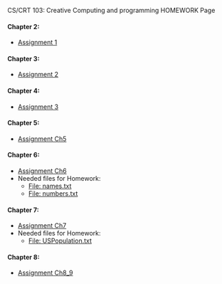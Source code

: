 CS/CRT 103: Creative Computing and programming HOMEWORK Page

#### Chapter 2:
* [Assignment 1](https://github.com/hewp84/Creative_Computing/blob/main/homework/Assignment_1.ipynb)

#### Chapter 3:
* [Assignment 2](https://github.com/hewp84/Creative_Computing/blob/main/homework/Assignment_2.ipynb)

#### Chapter 4:
* [Assignment 3](https://github.com/hewp84/Creative_Computing/blob/main/homework/Assignment_3.ipynb)

#### Chapter 5:
* [Assignment Ch5](https://github.com/hewp84/Creative_Computing/blob/main/homework/Assignment_Ch5.ipynb)

#### Chapter 6:
* [Assignment Ch6](https://github.com/hewp84/Creative_Computing/blob/main/homework/Assignment_Ch6.ipynb)
* Needed files for Homework:
  * [File: names.txt](https://github.com/hewp84/Creative_Computing/blob/main/homework/names.txt)
  * [File: numbers.txt](https://github.com/hewp84/Creative_Computing/blob/main/homework/numbers.txt)
#### Chapter 7:
* [Assignment Ch7](https://github.com/hewp84/Creative_Computing/blob/main/homework/Assignment_Ch7.ipynb)
* Needed files for Homework:
  * [File: USPopulation.txt](https://github.com/hewp84/Creative_Computing/blob/main/homework/USPopulation.txt)

#### Chapter 8:
* [Assignment Ch8_9](https://github.com/hewp84/Creative_Computing/blob/main/homework/Assignment_Ch8_9.ipynb)


